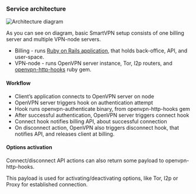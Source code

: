 ### Service architecture

![Architecture diagram](http://s14.postimg.org/iwfwv3y1t/smartvpn.png)

As you can see on diagram, basic SmartVPN setup consists of one billing server and multiple VPN-node servers.

* Billing - runs [Ruby on Rails application](https://github.com/Mehonishin/smartvpn-billing), that holds back-office, API, and user-space.
* VPN-node - runs OpenVPN server instance, Tor, I2p routers, and [openvpn-http-hooks](https://github.com/Mehonoshin/smartvpn-http-hooks) ruby gem.

#### Workflow

* Client’s application connects to OpenVPN server on node
* OpenVPN server triggers hook on authentication attempt
* Hook runs openvpn-authenticate binary, from openvpn-http-hooks gem
* After successful authentication, OpenVPN server triggers connect hook
* Connect hook notifies billing API, about successful connection
* On disconnect action, OpenVPN also triggers disconnect hook, that notifies API, and releases client at billing.

#### Options activation

Connect/disconnect API actions can also return some payload to openvpn-http-hooks.

This payload is used for activating/deactivating options, like Tor, I2p or Proxy for established connection.
